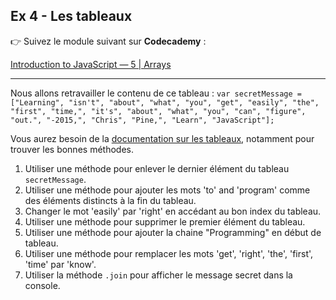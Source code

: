 ## Ex 4 - Les tableaux

👉 Suivez le module suivant sur **Codecademy** :

[Introduction to JavaScript — 5 | Arrays](https://www.codecademy.com/learn/introduction-to-javascript/modules/learn-javascript-arrays)

---

Nous allons retravailler le contenu de ce tableau :
`var secretMessage = ["Learning", "isn't", "about", "what", "you", "get", "easily", "the", "first", "time,", "it's", "about", "what", "you", "can", "figure", "out.", "-2015,", "Chris", "Pine,", "Learn", "JavaScript"];`

Vous aurez besoin de la [documentation sur les tableaux](https://developer.mozilla.org/fr/docs/Web/JavaScript/Reference/Objets_globaux/Array), notamment pour trouver les bonnes méthodes.

1. Utiliser une méthode pour enlever le dernier élément du tableau `secretMessage`.
2. Utiliser une méthode pour ajouter les mots 'to' and 'program' comme des éléments distincts à la fin du tableau.
3. Changer le mot 'easily' par 'right' en accédant au bon index du tableau.
4. Utiliser une méthode pour supprimer le premier élément du tableau.
5. Utiliser une méthode pour ajouter la chaine "Programming" en début de tableau.
6. Utiliser une méthode pour remplacer les mots 'get', 'right', 'the', 'first', 'time' par 'know'.
7. Utiliser la méthode `.join` pour afficher le message secret dans la console.

